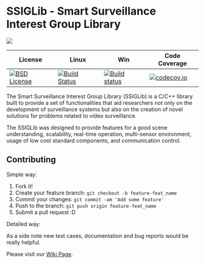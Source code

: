 # SSIGLib - Smart Surveillance Interest Group Library

<a href="http://www.ssig.dcc.ufmg.br" target=_blank><img src="http://www.ssig.dcc.ufmg.br/wp-content/uploads/2014/02/ssig_logo_bitmap_hd-300x205.png"></a>

| License|Linux|Win|Code Coverage|
| ----|----|----- | ---------|
|[![BSD License](https://img.shields.io/badge/license-BSD-blue.svg)](http://opensource.org/licenses/BSD-3-Clause)| [![Build Status](https://travis-ci.org/ssig/ssiglib.svg?branch=develop)](https://travis-ci.org/ssig/ssiglib) | [![Build status](https://ci.appveyor.com/api/projects/status/5u15qvg6pyqaddcf?svg=true)](https://ci.appveyor.com/project/rbkloss/ssiglib) | [![codecov.io](https://codecov.io/github/ssig/ssiglib/coverage.svg?branch=develop)](https://codecov.io/github/ssig/ssiglib?branch=develop) |

The Smart Surveillance Interest Group Library (SSIGLib) is a C/C++ library built to provide a set of functionalities that aid researchers not only on the development of surveillance systems but also on the creation of novel solutions for problems related to video surveillance.

The SSIGLib was designed to provide features for a good scene understanding, scalability, real-time operation, multi-sensor environment, usage of low cost standard components, and communication control.

## Contributing

Simple way:

1. Fork it!
2. Create your feature branch: `git checkout -b feature-feat_name`
3. Commit your changes: `git commit -am 'Add some feature'`
4. Push to the branch: `git push origin feature-feat_name`
5. Submit a pull request :D

Detailed way:

As a side note new test cases, documentation and bug reports would be really helpful.

Please visit our [Wiki Page](https://github.com/ssig/ssiglib/wiki).
